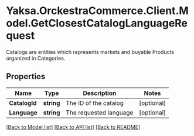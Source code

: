# Yaksa.OrckestraCommerce.Client.Model.GetClosestCatalogLanguageRequest
Catalogs are entities which represents markets and buyable Products organized in Categories.

## Properties

Name | Type | Description | Notes
------------ | ------------- | ------------- | -------------
**CatalogId** | **string** | The ID of the catalog | [optional] 
**Language** | **string** | The requested language | [optional] 

[[Back to Model list]](../README.md#documentation-for-models) [[Back to API list]](../README.md#documentation-for-api-endpoints) [[Back to README]](../README.md)

